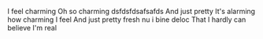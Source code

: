 I feel charming
Oh so charming
dsfdsfdsafsafds
And just pretty
It's alarming how charming I feel
And just pretty fresh nu i bine deloc 
That I hardly can believe I'm real
